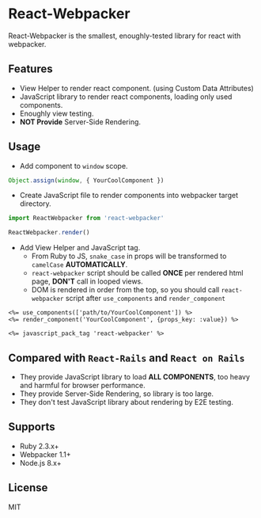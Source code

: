 # React-Webpacker

React-Webpacker is the smallest, enoughly-tested library for react with webpacker.

## Features
- View Helper to render react component. (using Custom Data Attributes)
- JavaScript library to render react components, loading only used components.
- Enoughly view testing.
- **NOT Provide** Server-Side Rendering.

## Usage
- Add component to `window` scope.
```js
Object.assign(window, { YourCoolComponent })
```

- Create JavaScript file to render components into webpacker target directory.
```js:react-webpacker.js
import ReactWebpacker from 'react-webpacker'

ReactWebpacker.render()
```

- Add View Helper and JavaScript tag.
    - From Ruby to JS, `snake_case` in props will be transformed to `camelCase` **AUTOMATICALLY**.
    - `react-webpacker` script should be called **ONCE** per rendered html page, **DON'T** call in looped views.
    - DOM is rendered in order from the top, so you should call `react-webpacker` script after `use_components` and `render_component`
```erb
<%= use_components(['path/to/YourCoolComponent']) %>
<%= render_component('YourCoolComponent', {props_key: :value}) %>

<%= javascript_pack_tag 'react-webpacker' %>
```

## Compared with `React-Rails` and `React on Rails`
- They provide JavaScript library to load **ALL COMPONENTS**, too heavy and harmful for browser performance.
- They provide Server-Side Rendering, so library is too large.
- They don't test JavaScript library about rendering by E2E testing.

## Supports
- Ruby 2.3.x+
- Webpacker 1.1+
- Node.js 8.x+

## License
MIT
